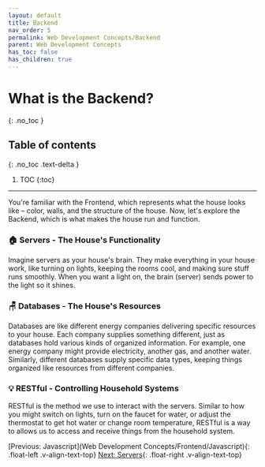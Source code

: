 ```yaml
---
layout: default
title: Backend
nav_order: 5
permalink: Web Development Concepts/Backend
parent: Web Development Concepts
has_toc: false
has_children: true
---
```


# What is the Backend?
{: .no_toc }

## Table of contents
{: .no_toc .text-delta }

1. TOC
{:toc}

---

You're familiar with the Frontend, which represents what the house looks like – color, walls, and the structure of the house. Now, let's explore the Backend, which is what makes the house run and function.

### 🏠 Servers - The House's Functionality
Imagine servers as your house's brain. They make everything in your house work, like turning on lights, keeping the rooms cool, and making sure stuff runs smoothly. When you want a light on, the brain (server) sends power to the light so it shines.

### 🪑 Databases - The House's Resources
Databases are like different energy companies delivering specific resources to your house. Each company supplies something different, just as databases hold various kinds of organized information. For example, one energy company might provide electricity, another gas, and another water. Similarly, different databases supply specific data types, keeping things organized like resources from different companies.

### 💡 RESTful - Controlling Household Systems
RESTful is the method we use to interact with the servers. Similar to how you might switch on lights, turn on the faucet for water, or adjust the thermostat to get hot water or change room temperature, RESTful is a way to allows us to access and receive things from the household system.

[Previous: Javascript](Web Development Concepts/Frontend/Javascript){: .float-left .v-align-text-top}
[Next: Servers](Servers){: .float-right .v-align-text-top}
